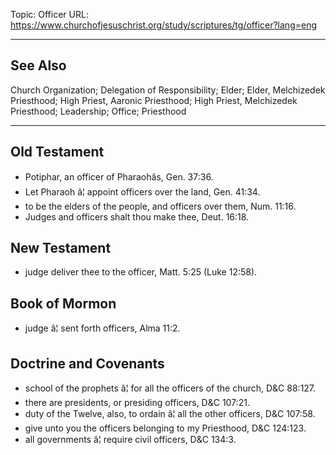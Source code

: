 Topic: Officer
URL: https://www.churchofjesuschrist.org/study/scriptures/tg/officer?lang=eng

---

## See Also

Church Organization; Delegation of Responsibility; Elder; Elder, Melchizedek Priesthood; High Priest, Aaronic Priesthood; High Priest, Melchizedek Priesthood; Leadership; Office; Priesthood

---

## Old Testament

- Potiphar, an officer of Pharaohâs, Gen. 37:36.
- Let Pharaoh â¦ appoint officers over the land, Gen. 41:34.
- to be the elders of the people, and officers over them, Num. 11:16.
- Judges and officers shalt thou make thee, Deut. 16:18.

## New Testament

- judge deliver thee to the officer, Matt. 5:25 (Luke 12:58).

## Book of Mormon

- judge â¦ sent forth officers, Alma 11:2.

## Doctrine and Covenants

- school of the prophets â¦ for all the officers of the church, D&C 88:127.
- there are presidents, or presiding officers, D&C 107:21.
- duty of the Twelve, also, to ordain â¦ all the other officers, D&C 107:58.
- give unto you the officers belonging to my Priesthood, D&C 124:123.
- all governments â¦ require civil officers, D&C 134:3.

